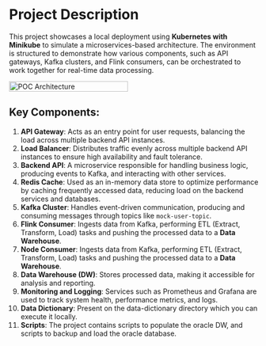 # Project Description

This project showcases a local deployment using **Kubernetes with Minikube** to simulate a microservices-based architecture.
The environment is structured to demonstrate how various components, such as API gateways, Kafka clusters, and Flink consumers, can be orchestrated to work together for real-time data processing.

<div style="display: flex; justify-content: space-between;">
  <img src=".ignore/architecture.png" alt="POC Architecture" style="width: 69%;" />
</div>

## Key Components:
1. **API Gateway**: Acts as an entry point for user requests, balancing the load across multiple backend API instances.
2. **Load Balancer**: Distributes traffic evenly across multiple backend API instances to ensure high availability and fault tolerance.
3. **Backend API**: A microservice responsible for handling business logic, producing events to Kafka, and interacting with other services.
4. **Redis Cache**: Used as an in-memory data store to optimize performance by caching frequently accessed data, reducing load on the backend services and databases.
5. **Kafka Cluster**: Handles event-driven communication, producing and consuming messages through topics like `mock-user-topic`.
6. **Flink Consumer**: Ingests data from Kafka, performing ETL (Extract, Transform, Load) tasks and pushing the processed data to a **Data Warehouse**.
7. **Node Consumer**: Ingests data from Kafka,  performing ETL (Extract, Transform, Load) tasks and pushing the processed data to a **Data Warehouse**.
8. **Data Warehouse (DW)**: Stores processed data, making it accessible for analysis and reporting.
9. **Monitoring and Logging**: Services such as Prometheus and Grafana are used to track system health, performance metrics, and logs.
10. **Data Dictionary**: Present on the data-dictionary directory which you can execute it locally.
11. **Scripts**: The project contains scripts to populate the oracle DW, and scripts to backup and load the oracle database.
